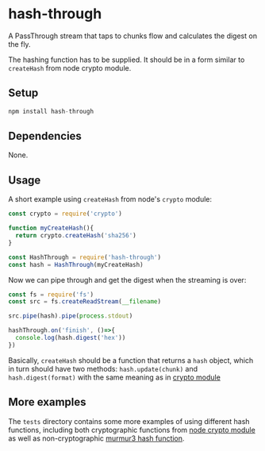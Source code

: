 # hash-through

A PassThrough stream that taps to chunks flow and calculates the digest on the fly.

The hashing function has to be supplied. It should be in a form similar to ```createHash``` from node crypto module.

## Setup

```javascript
npm install hash-through
```

## Dependencies

None.

## Usage

A short example using ```createHash``` from node's ```crypto``` module:

```javascript
const crypto = require('crypto')

function myCreateHash(){
  return crypto.createHash('sha256')
}

const HashThrough = require('hash-through')
const hash = HashThrough(myCreateHash)
```
Now we can pipe through and get the digest when the streaming is over:

```javascript
const fs = require('fs')
const src = fs.createReadStream(__filename)

src.pipe(hash).pipe(process.stdout)

hashThrough.on('finish', ()=>{
  console.log(hash.digest('hex'))
})
```

Basically, ```createHash``` should be a function that returns a ```hash``` object, which in turn should have two methods: ```hash.update(chunk)``` and ```hash.digest(format)``` with the same meaning as in [crypto module](https://nodejs.org/api/crypto.html#crypto_class_hash)

## More examples

The ```tests``` directory contains some more examples of using different hash functions, including both cryptographic functions from [node crypto module](https://nodejs.org/api/crypto.html#crypto_class_hash) as well as non-cryptographic [murmur3 hash function](https://www.npmjs.com/package/murmurhash-native).
